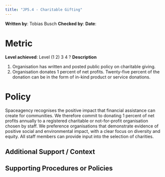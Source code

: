 ```yaml
---
title: "JP5.4 - Charitable Gifting"
---
```

**Written by**: Tobias Busch
**Checked by**:
**Date**:

# Metric

**Level achieved**: Level (1 2) 3 4 ?
**Description**
1.  Organisation has written and posted public policy on charitable giving. 
2.  Organisation donates 1 percent of net profits. Twenty-five percent of the donation can be in the form of in-kind product or service donations. 

# Policy

Spaceagency recognises the positive impact that financial assistance can create for communities. We therefore commit to donating 1 percent of net profits annually to a registered charitable or not-for-profit organisation chosen by staff. We preference organisations that demonstrate evidence of positive social and environmental impact, with a clear focus on diversity and equity. All staff members can provide input into the selection of charities.

## Additional Support / Context

## Supporting Procedures or Policies